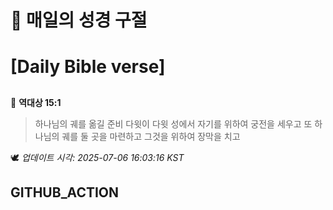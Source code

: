 # 🙏 매일의 성경 구절
# [Daily Bible verse]
##
<!-- START_BIBLE_VERSE -->
📖 **역대상 15:1**
> 하나님의 궤를 옮길 준비 다윗이 다윗 성에서 자기를 위하여 궁전을 세우고 또 하나님의 궤를 둘 곳을 마련하고 그것을 위하여 장막을 치고

🕊️ _업데이트 시각: 2025-07-06 16:03:16 KST_
  <!-- END_BIBLE_VERSE -->
## GITHUB_ACTION
